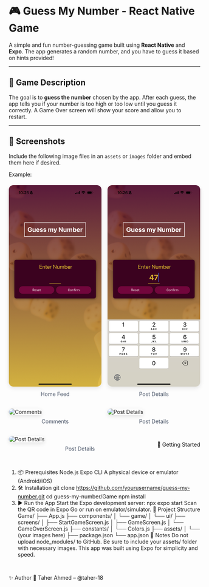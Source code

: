 # 🎮 Guess My Number - React Native Game

A simple and fun number-guessing game built using **React Native** and **Expo**. The app generates a random number, and you have to guess it based on hints provided!

---

## 🧠 Game Description

The goal is to **guess the number** chosen by the app. After each guess, the app tells you if your number is too high or too low until you guess it correctly. A Game Over screen will show your score and allow you to restart.

---

## 📸 Screenshots

Include the following image files in an `assets` or `images` folder and embed them here if desired.

Example:
<div style="display: flex; flex-wrap: wrap; gap: 16px; margin: 20px 0;">
  <div style="flex: 1; min-width: 200px;">
    <img src="assets/IMG_8244.PNG" alt="Home Screen" style="width: 100%; border-radius: 12px; box-shadow: 0 4px 12px rgba(0,0,0,0.1);">
    <p style="text-align: center; margin-top: 8px; color: #4a5568;">Home Feed</p>
  </div>
  <div style="flex: 1; min-width: 200px;">
    <img src="assets/IMG_8245.PNG" alt="Post Details" style="width: 100%; border-radius: 12px; box-shadow: 0 4px 12px rgba(0,0,0,0.1);">
    <p style="text-align: center; margin-top: 8px; color: #4a5568;">Post Details</p>
  </div>
  <div style="flex: 1; min-width: 200px;">
    <img src="assets/IMG_7946.PNG" alt="Comments" style="width: 100%; border-radius: 12px; box-shadow: 0 4px 12px rgba(0,0,0,0.1);">
    <p style="text-align: center; margin-top: 8px; color: #4a5568;">Comments</p>
  </div>

  <div style="flex: 1; min-width: 200px;">
    <img src="assets/IMG_7947.PNG" alt="Post Details" style="width: 100%; border-radius: 12px; box-shadow: 0 4px 12px rgba(0,0,0,0.1);">
    <p style="text-align: center; margin-top: 8px; color: #4a5568;">Post Details</p>
  </div>

  
  <div style="flex: 1; min-width: 200px;">
    <img src="assets/IMG_7948.PNG" alt="Post Details" style="width: 100%; border-radius: 12px; box-shadow: 0 4px 12px rgba(0,0,0,0.1);">
    <p style="text-align: center; margin-top: 8px; color: #4a5568;">Post Details</p>
  </div>

🚀 Getting Started
1. 📦 Prerequisites
Node.js
Expo CLI
A physical device or emulator (Android/iOS)
2. 🛠 Installation
git clone https://github.com/yourusername/guess-my-number.git
cd guess-my-number/Game
npm install
3. ▶️ Run the App
Start the Expo development server:
npx expo start
Scan the QR code in Expo Go or run on emulator/simulator.
📁 Project Structure
Game/
├── App.js
├── components/
│   └── game/
│   └── ui/
├── screens/
│   ├── StartGameScreen.js
│   ├── GameScreen.js
│   └── GameOverScreen.js
├── constants/
│   └── Colors.js
├── assets/
│   └── (your images here)
├── package.json
└── app.json
📌 Notes
Do not upload node_modules/ to GitHub.
Be sure to include your assets/ folder with necessary images.
This app was built using Expo for simplicity and speed.


✨ Author
👤 Taher Ahmed – @taher-18

